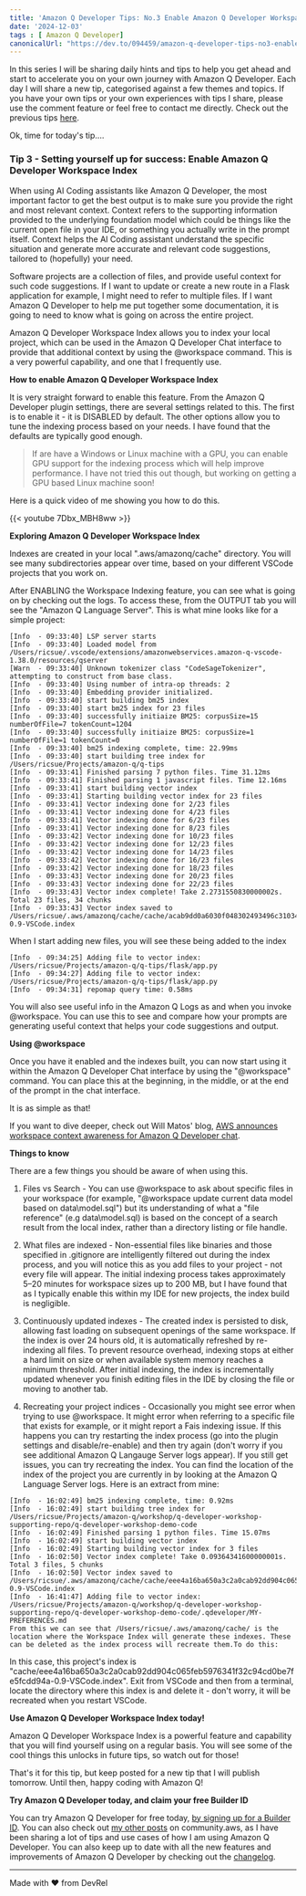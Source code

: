 ```yaml
---
title: 'Amazon Q Developer Tips: No.3 Enable Amazon Q Developer Workspace Index '
date: '2024-12-03'
tags : [ Amazon Q Developer]
canonicalUrl: "https://dev.to/094459/amazon-q-developer-tips-no3-enable-amazon-q-developer-workspace-index-1jkb"
---
```


In this series I will be sharing daily hints and tips to help you get ahead and start to accelerate you on your own journey with Amazon Q Developer. Each day I will share a new tip, categorised against a few themes and topics. If you have your own tips or your own experiences with tips I share, please use the comment feature or feel free to contact me directly. Check out the previous tips [here](https://dev.to/aws/amazon-q-developer-tips-no2-ide-layout-52a1).

Ok, time for today's tip....

### Tip 3 - Setting yourself up for success: Enable Amazon Q Developer Workspace Index

When using AI Coding assistants like Amazon Q Developer, the most important factor to get the best output is to make sure you provide the right and most relevant context. Context refers to the supporting information provided to the underlying  foundation model which could be things  like the current open file in your IDE, or something you actually write in the prompt itself. Context helps the AI Coding assistant understand the specific situation and generate more accurate and relevant code suggestions, tailored to (hopefully) your need.

Software projects are a collection of files, and provide useful context for such code suggestions. If I want to update or create a new route in a Flask application for example, I might need to refer to multiple files. If I want Amazon Q Developer to help me put together some documentation, it is going to need to know what is going on across the entire project.

Amazon Q Developer Workspace Index allows you to index your local project, which can be used in the Amazon Q Developer Chat interface to provide that additional context by using the @workspace command. This is a very powerful capability, and one that I frequently use. 

**How to enable Amazon Q Developer Workspace Index**

It is very straight forward to enable this feature. From the Amazon Q Developer plugin settings, there are several settings related to this. The first is to enable it - it is DISABLED by default. The other options allow you to tune the indexing process based on your needs. I have found that the defaults are typically good enough. 

> If are have a Windows or Linux machine with a GPU, you can enable GPU support for the indexing process which will help improve performance. I have not tried this out though, but working on getting a GPU based Linux machine soon!
> 

Here is a quick video of me showing you how to do this.

{{< youtube 7Dbx_MBH8ww >}}


**Exploring Amazon Q Developer Workspace Index**

Indexes are created in your local ".aws/amazonq/cache" directory. You will see many subdirectories appear over time, based on your different VSCode projects that you work on.

After ENABLING the Workspace Indexing feature, you can see what is going on by checking out the logs. To access these, from the OUTPUT tab you will see the "Amazon Q Language Server". This is what mine looks like for a simple project:

```
[Info  - 09:33:40] LSP server starts
[Info  - 09:33:40] Loaded model from /Users/ricsue/.vscode/extensions/amazonwebservices.amazon-q-vscode-1.38.0/resources/qserver
[Warn  - 09:33:40] Unknown tokenizer class "CodeSageTokenizer", attempting to construct from base class.
[Info  - 09:33:40] Using number of intra-op threads: 2
[Info  - 09:33:40] Embedding provider initialized.
[Info  - 09:33:40] start building bm25 index
[Info  - 09:33:40] start bm25 index for 23 files
[Info  - 09:33:40] successfully initiaize BM25: corpusSize=15 numberOfFile=7 tokenCount=1204
[Info  - 09:33:40] successfully initiaize BM25: corpusSize=1 numberOfFile=1 tokenCount=0
[Info  - 09:33:40] bm25 indexing complete, time: 22.99ms
[Info  - 09:33:40] start building tree index for /Users/ricsue/Projects/amazon-q/q-tips
[Info  - 09:33:41] Finished parsing 7 python files. Time 31.12ms
[Info  - 09:33:41] Finished parsing 1 javascript files. Time 12.16ms
[Info  - 09:33:41] start building vector index
[Info  - 09:33:41] Starting building vector index for 23 files
[Info  - 09:33:41] Vector indexing done for 2/23 files
[Info  - 09:33:41] Vector indexing done for 4/23 files
[Info  - 09:33:41] Vector indexing done for 6/23 files
[Info  - 09:33:41] Vector indexing done for 8/23 files
[Info  - 09:33:42] Vector indexing done for 10/23 files
[Info  - 09:33:42] Vector indexing done for 12/23 files
[Info  - 09:33:42] Vector indexing done for 14/23 files
[Info  - 09:33:42] Vector indexing done for 16/23 files
[Info  - 09:33:42] Vector indexing done for 18/23 files
[Info  - 09:33:43] Vector indexing done for 20/23 files
[Info  - 09:33:43] Vector indexing done for 22/23 files
[Info  - 09:33:43] Vector index complete! Take 2.2731550830000002s. Total 23 files, 34 chunks
[Info  - 09:33:43] Vector index saved to /Users/ricsue/.aws/amazonq/cache/cache/acab9dd0a6030f048302493496c31034adf8c6a90c34d720acccfa013b8d2000-0.9-VSCode.index
```

When I start adding new files, you will see these being added to the index

```
[Info  - 09:34:25] Adding file to vector index: /Users/ricsue/Projects/amazon-q/q-tips/flask/app.py
[Info  - 09:34:27] Adding file to vector index: /Users/ricsue/Projects/amazon-q/q-tips/flask/app.py
[Info  - 09:34:31] repomap query time: 0.58ms
```

You will also see useful info in the Amazon Q Logs as and when you invoke @workspace. You can use this to see and compare how your prompts are generating useful context that helps your code suggestions and output.

**Using @workspace**

Once you have it enabled and the indexes built, you can now start using it within the Amazon Q Developer Chat interface by using the "@workspace" command. You can place this at the beginning, in the middle, or at the end of the prompt in the chat interface.

It is as simple as that!

If you want to dive deeper, check out Will Matos' blog, [AWS announces workspace context awareness for Amazon Q Developer chat](https://aws-oss.beachgeek.co.uk/40j).


**Things to know**

There are a few things you should be aware of when using this.

1. Files vs Search - You can use @workspace to ask about specific files in your workspace (for example, "@workspace update current data model based on data\model.sql") but its understanding of what a "file reference" (e.g data\model.sql) is based on the concept of a search result from the local index, rather than a directory listing or file handle.  

2. What files are indexed - Non-essential files like binaries and those specified in .gitignore are intelligently filtered out during the index process, and you will notice this as you add files to your project - not every file will appear. The initial indexing process takes approximately 5–20 minutes for workspace sizes up to 200 MB, but I have found that as I typically enable this within my IDE for new projects, the index build is negligible.

3. Continuously updated indexes -  The created index is persisted to disk, allowing fast loading on subsequent openings of the same workspace. If the index is over 24 hours old, it is automatically refreshed by re-indexing all files. To prevent resource overhead, indexing stops at either a hard limit on size or when available system memory reaches a minimum threshold. After initial indexing, the index is incrementally updated whenever you finish editing files in the IDE by closing the file or moving to another tab.

4. Recreating your project indices - Occasionally you might see error when trying to use @workspace. It might error when referring to a specific file that exists for example, or it might report a Fais indexing issue. If this happens you can try restarting the index process (go into the plugin settings and disable/re-enable) and then try again (don't worry if you see additional Amazon Q Langauge Server logs appear).  If you still get issues, you can try recreating the index. You can find the location of the index of the project you are currently in by looking at the Amazon Q Language Server logs. Here is an extract from mine:

```
[Info  - 16:02:49] bm25 indexing complete, time: 0.92ms
[Info  - 16:02:49] start building tree index for /Users/ricsue/Projects/amazon-q/workshop/q-developer-workshop-supporting-repo/q-developer-workshop-demo-code
[Info  - 16:02:49] Finished parsing 1 python files. Time 15.07ms
[Info  - 16:02:49] start building vector index
[Info  - 16:02:49] Starting building vector index for 3 files
[Info  - 16:02:50] Vector index complete! Take 0.09364341600000001s. Total 3 files, 5 chunks
[Info  - 16:02:50] Vector index saved to /Users/ricsue/.aws/amazonq/cache/cache/eee4a16ba650a3c2a0cab92dd904c065feb5976341f32c94cd0be7fe5fcdd94a-0.9-VSCode.index
[Info  - 16:41:47] Adding file to vector index: /Users/ricsue/Projects/amazon-q/workshop/q-developer-workshop-supporting-repo/q-developer-workshop-demo-code/.qdeveloper/MY-PREFERENCES.md
From this we can see that /Users/ricsue/.aws/amazonq/cache/ is the location where the Workspace Index will generate these indexes. These can be deleted as the index process will recreate them.To do this:
```

In this case, this project's index is "cache/eee4a16ba650a3c2a0cab92dd904c065feb5976341f32c94cd0be7fe5fcdd94a-0.9-VSCode.index". Exit from VSCode and then from a terminal, locate the directory where this index is and delete it - don't worry, it will be recreated when you restart VSCode.

**Use Amazon Q Developer Workspace Index today!**

Amazon Q Developer Workspace Index is a powerful feature and capability that you will find yourself using on a regular basis. You will see some of the cool things this unlocks in future tips, so watch out for those!

That's it for this tip, but keep posted for a new tip that I will publish tomorrow. Until then, happy coding with Amazon Q!

**Try Amazon Q Developer today, and claim your free Builder ID**

You can try Amazon Q Developer for free today, [by signing up for a Builder ID](https://community.aws/builderid?trk=34e0ecce-8101-42c4-840a-fe6170420294&sc_channel=el). You can also check out [my other posts](https://community.aws/@ricsueaws) on community.aws, as I have been sharing a lot of tips and use cases of how I am using Amazon Q Developer. You can also keep up to date with all the new features and improvements of Amazon Q Developer by checking out the [changelog](https://aws-oss.beachgeek.co.uk/40i).


---
Made with ♥ from DevRel
